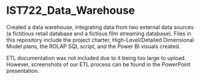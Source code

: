 # IST722_Data_Warehouse

Created a data warehouse, integrating data from two external data sources (a fictitious retail database and a fictious film streaming database). Files in this repository include the project charter, High-Level/Detailed Dimensional Model plans, the ROLAP SQL script, and the Power BI visuals created. 

ETL documentation was not included due to it being too large to upload. However, screenshots of our ETL process can be found in the PowerPoint presentation. 

